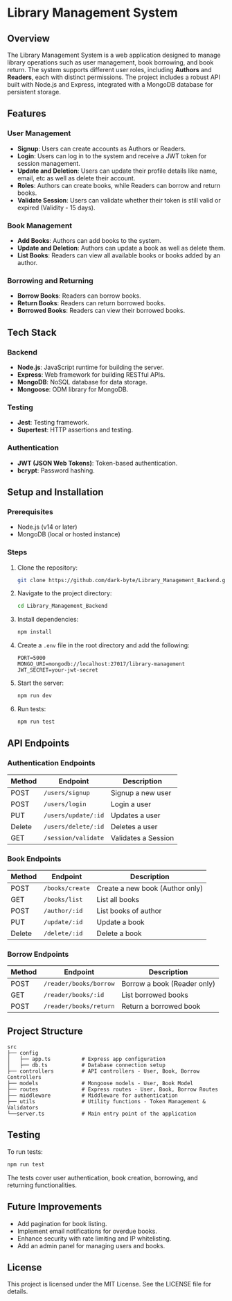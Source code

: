 # Library Management System

## Overview

The Library Management System is a web application designed to manage library operations such as user management, book borrowing, and book return. The system supports different user roles, including **Authors** and **Readers**, each with distinct permissions. The project includes a robust API built with Node.js and Express, integrated with a MongoDB database for persistent storage.



## Features

### User Management
- **Signup**: Users can create accounts as Authors or Readers.
- **Login**: Users can log in to the system and receive a JWT token for session management.
- **Update and Deletion**: Users can update their profile details like name, email, etc as well as delete their account.
- **Roles**: Authors can create books, while Readers can borrow and return books.
- **Validate Session**: Users can validate whether their token is still valid or expired (Validity - 15 days).

### Book Management
- **Add Books**: Authors can add books to the system.
- **Update and Deletion**: Authors can update a book as well as delete them.
- **List Books**: Readers can view all available books or books added by an author.

### Borrowing and Returning
- **Borrow Books**: Readers can borrow books.
- **Return Books**: Readers can return borrowed books.
- **Borrowed Books**: Readers can view their borrowed books.



## Tech Stack

### Backend
- **Node.js**: JavaScript runtime for building the server.
- **Express**: Web framework for building RESTful APIs.
- **MongoDB**: NoSQL database for data storage.
- **Mongoose**: ODM library for MongoDB.

### Testing
- **Jest**: Testing framework.
- **Supertest**: HTTP assertions and testing.

### Authentication
- **JWT (JSON Web Tokens)**: Token-based authentication.
- **bcrypt**: Password hashing.



## Setup and Installation

### Prerequisites
- Node.js (v14 or later)
- MongoDB (local or hosted instance)

### Steps
1. Clone the repository:
   ```bash
   git clone https://github.com/dark-byte/Library_Management_Backend.git
   ```

2. Navigate to the project directory:
   ```bash
   cd Library_Management_Backend
   ```

3. Install dependencies:
   ```bash
   npm install
   ```

4. Create a `.env` file in the root directory and add the following:
   ```env
   PORT=5000
   MONGO_URI=mongodb://localhost:27017/library-management
   JWT_SECRET=your-jwt-secret
   ```

5. Start the server:
   ```bash
   npm run dev
   ```

6. Run tests:
   ```bash
   npm run test
   ```


## API Endpoints

### Authentication Endpoints
| Method | Endpoint         | Description         |
|--------|------------------|---------------------|
| POST   | `/users/signup`  | Signup a new user   |
| POST   | `/users/login`   | Login a user        |
| PUT   | `/users/update/:id`   | Updates a user        |
| Delete   | `/users/delete/:id`   | Deletes a user        |
| GET   | `/session/validate`   | Validates a Session        |

### Book Endpoints
| Method | Endpoint           | Description            |
|--------|--------------------|------------------------|
| POST   | `/books/create`    | Create a new book (Author only) |
| GET    | `/books/list`      | List all books         |
| POST    | `/author/:id`      | List books of author         |
| PUT    | `/update/:id`      | Update a book         |
| Delete    | `/delete/:id`      | Delete a book         |

### Borrow Endpoints
| Method | Endpoint                    | Description                |
|--------|-----------------------------|----------------------------|
| POST   | `/reader/books/borrow`      | Borrow a book (Reader only) |
| GET    | `/reader/books/:id`         | List borrowed books         |
| POST   | `/reader/books/return`      | Return a borrowed book      |


## Project Structure

```plaintext
src
├── config
│   ├── app.ts          # Express app configuration
│   ├── db.ts           # Database connection setup
├── controllers         # API controllers - User, Book, Borrow Controllers
├── models              # Mongoose models - User, Book Model
├── routes              # Express routes - User, Book, Borrow Routes
├── middleware          # Middleware for authentication
├── utils               # Utility functions - Token Management & Validators
└──server.ts            # Main entry point of the application
```


## Testing

To run tests:
```bash
npm run test
```
The tests cover user authentication, book creation, borrowing, and returning functionalities.


## Future Improvements

- Add pagination for book listing.
- Implement email notifications for overdue books.
- Enhance security with rate limiting and IP whitelisting.
- Add an admin panel for managing users and books.



## License

This project is licensed under the MIT License. See the LICENSE file for details.
